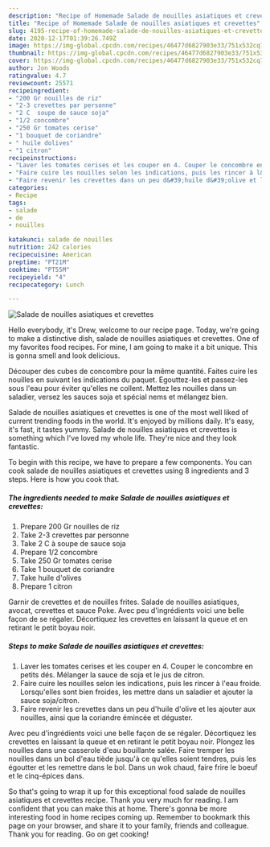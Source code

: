 ```yaml
---
description: "Recipe of Homemade Salade de nouilles asiatiques et crevettes"
title: "Recipe of Homemade Salade de nouilles asiatiques et crevettes"
slug: 4195-recipe-of-homemade-salade-de-nouilles-asiatiques-et-crevettes
date: 2020-12-17T01:39:26.749Z
image: https://img-global.cpcdn.com/recipes/46477d6827903e33/751x532cq70/salade-de-nouilles-asiatiques-et-crevettes-photo-principale-de-la-recette.jpg
thumbnail: https://img-global.cpcdn.com/recipes/46477d6827903e33/751x532cq70/salade-de-nouilles-asiatiques-et-crevettes-photo-principale-de-la-recette.jpg
cover: https://img-global.cpcdn.com/recipes/46477d6827903e33/751x532cq70/salade-de-nouilles-asiatiques-et-crevettes-photo-principale-de-la-recette.jpg
author: Jon Woods
ratingvalue: 4.7
reviewcount: 25571
recipeingredient:
- "200 Gr nouilles de riz"
- "2-3 crevettes par personne"
- "2 C  soupe de sauce soja"
- "1/2 concombre"
- "250 Gr tomates cerise"
- "1 bouquet de coriandre"
- " huile dolives"
- "1 citron"
recipeinstructions:
- "Laver les tomates cerises et les couper en 4. Couper le concombre en petits dés. Mélanger la sauce de soja et le jus de citron."
- "Faire cuire les nouilles selon les indications, puis les rincer à l&#39;eau froide. Lorsqu&#39;elles sont bien froides, les mettre dans un saladier et ajouter la sauce soja/citron."
- "Faire revenir les crevettes dans un peu d&#39;huile d&#39;olive et les ajouter aux nouilles, ainsi que la coriandre émincée et déguster."
categories:
- Recipe
tags:
- salade
- de
- nouilles

katakunci: salade de nouilles 
nutrition: 242 calories
recipecuisine: American
preptime: "PT21M"
cooktime: "PT55M"
recipeyield: "4"
recipecategory: Lunch

---
```



![Salade de nouilles asiatiques et crevettes](https://img-global.cpcdn.com/recipes/46477d6827903e33/751x532cq70/salade-de-nouilles-asiatiques-et-crevettes-photo-principale-de-la-recette.jpg)

Hello everybody, it's Drew, welcome to our recipe page. Today, we're going to make a distinctive dish, salade de nouilles asiatiques et crevettes. One of my favorites food recipes. For mine, I am going to make it a bit unique. This is gonna smell and look delicious.

Découper des cubes de concombre pour la même quantité. Faites cuire les nouilles en suivant les indications du paquet. Egouttez-les et passez-les sous l&#39;eau pour éviter qu&#39;elles ne collent. Mettez les nouilles dans un saladier, versez les sauces soja et spécial nems et mélangez bien.

Salade de nouilles asiatiques et crevettes is one of the most well liked of current trending foods in the world. It's enjoyed by millions daily. It's easy, it's fast, it tastes yummy. Salade de nouilles asiatiques et crevettes is something which I've loved my whole life. They're nice and they look fantastic.


To begin with this recipe, we have to prepare a few components. You can cook salade de nouilles asiatiques et crevettes using 8 ingredients and 3 steps. Here is how you cook that.

<!--inarticleads1-->

##### The ingredients needed to make Salade de nouilles asiatiques et crevettes:

1. Prepare 200 Gr nouilles de riz
1. Take 2-3 crevettes par personne
1. Take 2 C à soupe de sauce soja
1. Prepare 1/2 concombre
1. Take 250 Gr tomates cerise
1. Take 1 bouquet de coriandre
1. Take  huile d&#39;olives
1. Prepare 1 citron


Garnir de crevettes et de nouilles frites. Salade de nouilles asiatiques, avocat, crevettes et sauce Poke. Avec peu d&#39;ingrédients voici une belle façon de se régaler. Décortiquez les crevettes en laissant la queue et en retirant le petit boyau noir. 

<!--inarticleads2-->

##### Steps to make Salade de nouilles asiatiques et crevettes:

1. Laver les tomates cerises et les couper en 4. Couper le concombre en petits dés. Mélanger la sauce de soja et le jus de citron.
1. Faire cuire les nouilles selon les indications, puis les rincer à l&#39;eau froide. Lorsqu&#39;elles sont bien froides, les mettre dans un saladier et ajouter la sauce soja/citron.
1. Faire revenir les crevettes dans un peu d&#39;huile d&#39;olive et les ajouter aux nouilles, ainsi que la coriandre émincée et déguster.


Avec peu d&#39;ingrédients voici une belle façon de se régaler. Décortiquez les crevettes en laissant la queue et en retirant le petit boyau noir. Plongez les nouilles dans une casserole d&#39;eau bouillante salée. Faire tremper les nouilles dans un bol d&#39;eau tiède jusqu&#39;à ce qu&#39;elles soient tendres, puis les égoutter et les remettre dans le bol. Dans un wok chaud, faire frire le boeuf et le cinq-épices dans. 

So that's going to wrap it up for this exceptional food salade de nouilles asiatiques et crevettes recipe. Thank you very much for reading. I am confident that you can make this at home. There's gonna be more interesting food in home recipes coming up. Remember to bookmark this page on your browser, and share it to your family, friends and colleague. Thank you for reading. Go on get cooking!
